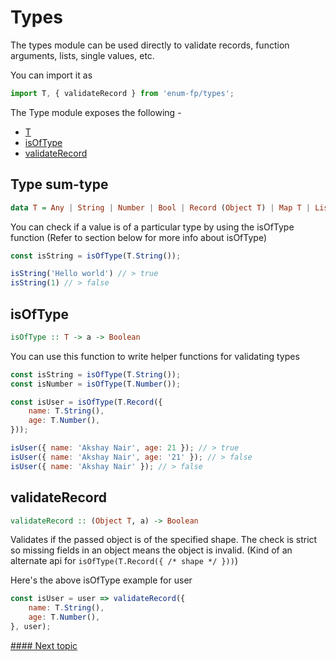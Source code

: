 
# Types
The types module can be used directly to validate records, function arguments, lists, single values, etc.

You can import it as
```javascript
import T, { validateRecord } from 'enum-fp/types';
```

The Type module exposes the following -

* [T](#type-sum-type)
* [isOfType](#isOfType)
* [validateRecord](#validateRecord)


## Type sum-type
```haskell
data T = Any | String | Number | Bool | Record (Object T) | Map T | List T? | Enum EnumType | OneOf [T];
```

You can check if a value is of a particular type by using the isOfType function (Refer to section below for more info about isOfType)

```javascript
const isString = isOfType(T.String());

isString('Hello world') // > true
isString(1) // > false
```

## isOfType
```haskell
isOfType :: T -> a -> Boolean
```

You can use this function to write helper functions for validating types

```javascript
const isString = isOfType(T.String());
const isNumber = isOfType(T.Number());

const isUser = isOfType(T.Record({
    name: T.String(),
    age: T.Number(),
}));

isUser({ name: 'Akshay Nair', age: 21 }); // > true
isUser({ name: 'Akshay Nair', age: '21' }); // > false
isUser({ name: 'Akshay Nair' }); // > false
```


## validateRecord
```haskell
validateRecord :: (Object T, a) -> Boolean
```

Validates if the passed object is of the specified shape. The check is strict so missing fields in an object means the object is invalid. (Kind of an alternate api for `isOfType(T.Record({ /* shape */ }))`)

Here's the above isOfType example for user
```javascript
const isUser = user => validateRecord({
    name: T.String(),
    age: T.Number(),
}, user);
```


[#### Next topic](./react.md)